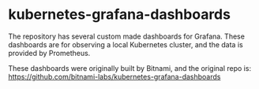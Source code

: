 # kubernetes-grafana-dashboards

The repository has several custom made dashboards for Grafana.
These dashboards are for observing a local Kubernetes cluster, and the data is provided by Prometheus.

These dashboards were originally built by Bitnami, and the original repo is:
https://github.com/bitnami-labs/kubernetes-grafana-dashboards

